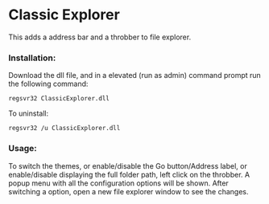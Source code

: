 # Classic Explorer

This adds a address bar and a throbber to file explorer.

### Installation:

Download the dll file, and in a elevated (run as admin) command prompt run the following command:
```
regsvr32 ClassicExplorer.dll
```

To uninstall:
```
regsvr32 /u ClassicExplorer.dll
```

### Usage:
To switch the themes, or enable/disable the Go button/Address label, or enable/disable displaying the full folder path, left click on the throbber. A popup menu with all the configuration options will be shown. After switching a option, open a new file explorer window to see the changes.